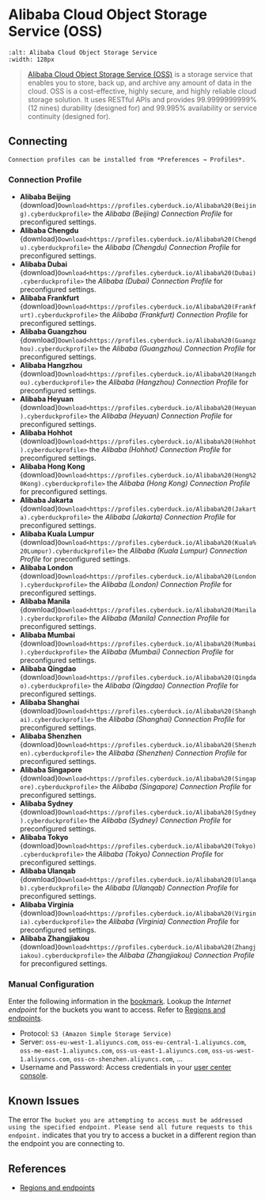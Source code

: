 Alibaba Cloud Object Storage Service (OSS)
====

```{image} https://cdn.cyberduck.io/img/providers/alibaba.png
:alt: Alibaba Cloud Object Storage Service
:width: 128px
```

> [Alibaba Cloud Object Storage Service (OSS)](https://www.alibabacloud.com/help/doc-detail/31817.htm) is a storage service that enables you to store, back up, and archive any amount of data in the cloud. OSS is a cost-effective, highly secure, and highly reliable cloud storage solution. It uses RESTful APIs and provides 99.9999999999% (12 nines) durability (designed for) and 99.995% availability or service continuity (designed for).

## Connecting

```{note}
Connection profiles can be installed from *Preferences → Profiles*.
```

### Connection Profile

- **Alibaba Beijing** {download}`Download<https://profiles.cyberduck.io/Alibaba%20(Beijing).cyberduckprofile>` the *Alibaba (Beijing) Connection Profile* for preconfigured settings.
- **Alibaba Chengdu** {download}`Download<https://profiles.cyberduck.io/Alibaba%20(Chengdu).cyberduckprofile>` the *Alibaba (Chengdu) Connection Profile* for preconfigured settings.
- **Alibaba Dubai** {download}`Download<https://profiles.cyberduck.io/Alibaba%20(Dubai).cyberduckprofile>` the *Alibaba (Dubai) Connection Profile* for preconfigured settings.
- **Alibaba Frankfurt** {download}`Download<https://profiles.cyberduck.io/Alibaba%20(Frankfurt).cyberduckprofile>` the *Alibaba (Frankfurt) Connection Profile* for preconfigured settings.
- **Alibaba Guangzhou** {download}`Download<https://profiles.cyberduck.io/Alibaba%20(Guangzhou).cyberduckprofile>` the *Alibaba (Guangzhou) Connection Profile* for preconfigured settings.
- **Alibaba Hangzhou** {download}`Download<https://profiles.cyberduck.io/Alibaba%20(Hangzhou).cyberduckprofile>` the *Alibaba (Hangzhou) Connection Profile* for preconfigured settings.
- **Alibaba Heyuan** {download}`Download<https://profiles.cyberduck.io/Alibaba%20(Heyuan).cyberduckprofile>` the *Alibaba (Heyuan) Connection Profile* for preconfigured settings.
- **Alibaba Hohhot** {download}`Download<https://profiles.cyberduck.io/Alibaba%20(Hohhot).cyberduckprofile>` the *Alibaba (Hohhot) Connection Profile* for preconfigured settings.
- **Alibaba Hong Kong** {download}`Download<https://profiles.cyberduck.io/Alibaba%20(Hong%20Kong).cyberduckprofile>` the *Alibaba (Hong Kong) Connection Profile* for preconfigured settings.
- **Alibaba Jakarta** {download}`Download<https://profiles.cyberduck.io/Alibaba%20(Jakarta).cyberduckprofile>` the *Alibaba (Jakarta) Connection Profile* for preconfigured settings.
- **Alibaba Kuala Lumpur** {download}`Download<https://profiles.cyberduck.io/Alibaba%20(Kuala%20Lumpur).cyberduckprofile>` the *Alibaba (Kuala Lumpur) Connection Profile* for preconfigured settings.
- **Alibaba London** {download}`Download<https://profiles.cyberduck.io/Alibaba%20(London).cyberduckprofile>` the *Alibaba (London) Connection Profile* for preconfigured settings.
- **Alibaba Manila** {download}`Download<https://profiles.cyberduck.io/Alibaba%20(Manila).cyberduckprofile>` the *Alibaba (Manila) Connection Profile* for preconfigured settings.
- **Alibaba Mumbai** {download}`Download<https://profiles.cyberduck.io/Alibaba%20(Mumbai).cyberduckprofile>` the *Alibaba (Mumbai) Connection Profile* for preconfigured settings.
- **Alibaba Qingdao** {download}`Download<https://profiles.cyberduck.io/Alibaba%20(Qingdao).cyberduckprofile>` the *Alibaba (Qingdao) Connection Profile* for preconfigured settings.
- **Alibaba Shanghai** {download}`Download<https://profiles.cyberduck.io/Alibaba%20(Shanghai).cyberduckprofile>` the *Alibaba (Shanghai) Connection Profile* for preconfigured settings.
- **Alibaba Shenzhen** {download}`Download<https://profiles.cyberduck.io/Alibaba%20(Shenzhen).cyberduckprofile>` the *Alibaba (Shenzhen) Connection Profile* for preconfigured settings.
- **Alibaba Singapore** {download}`Download<https://profiles.cyberduck.io/Alibaba%20(Singapore).cyberduckprofile>` the *Alibaba (Singapore) Connection Profile* for preconfigured settings.
- **Alibaba Sydney** {download}`Download<https://profiles.cyberduck.io/Alibaba%20(Sydney).cyberduckprofile>` the *Alibaba (Sydney) Connection Profile* for preconfigured settings.
- **Alibaba Tokyo** {download}`Download<https://profiles.cyberduck.io/Alibaba%20(Tokyo).cyberduckprofile>` the *Alibaba (Tokyo) Connection Profile* for preconfigured settings.
- **Alibaba Ulanqab** {download}`Download<https://profiles.cyberduck.io/Alibaba%20(Ulanqab).cyberduckprofile>` the *Alibaba (Ulanqab) Connection Profile* for preconfigured settings.
- **Alibaba Virginia** {download}`Download<https://profiles.cyberduck.io/Alibaba%20(Virginia).cyberduckprofile>` the *Alibaba (Virginia) Connection Profile* for preconfigured settings.
- **Alibaba Zhangjiakou** {download}`Download<https://profiles.cyberduck.io/Alibaba%20(Zhangjiakou).cyberduckprofile>` the *Alibaba (Zhangjiakou) Connection Profile* for preconfigured settings.

### Manual Configuration

Enter the following information in the [bookmark](../../cyberduck/bookmarks.md). Lookup the *Internet endpoint* for the buckets you want to access. Refer to [Regions and endpoints](https://www.alibabacloud.com/help/doc-detail/31837.htm).

- Protocol: `S3 (Amazon Simple Storage Service)`
- Server: `oss-eu-west-1.aliyuncs.com`, `oss-eu-central-1.aliyuncs.com`, `oss-me-east-1.aliyuncs.com`, `oss-us-east-1.aliyuncs.com`, `oss-us-west-1.aliyuncs.com`, `oss-cn-shenzhen.aliyuncs.com`, …
- Username and Password: Access credentials in your [user center console](https://usercenter.console.aliyun.com/).

## Known Issues

The error `The bucket you are attempting to access must be addressed using the specified endpoint. Please send all future requests to this endpoint.` indicates that you try to access a bucket in a different region than the endpoint you are connecting to.

## References

- [Regions and endpoints](https://www.alibabacloud.com/help/doc-detail/31837.htm)